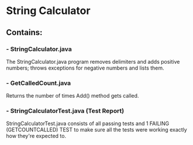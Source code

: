 # String Calculator
## Contains: 
### - StringCalculator.java 
The StringCalculator.java program removes delimiters and adds positive numbers; throws exceptions for negative numbers and lists them.

### - GetCalledCount.java
Returns the number of times Add() method gets called.

### - StringCalculatorTest.java (Test Report)
StringCalculatorTest.java consists of all passing tests and 1 FAILING (GETCOUNTCALLED) TEST to make sure all the tests were working exactly how they're expected to.

